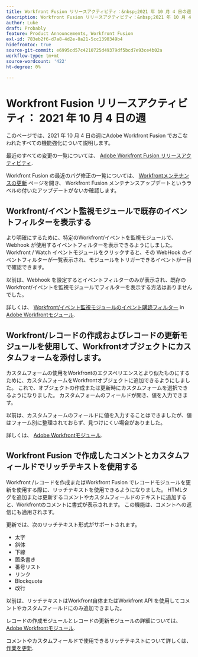 ```yaml
---
title: Workfront Fusion リリースアクティビティ：&nbsp;2021 年 10 月 4 日の週
description: Workfront Fusion リリースアクティビティ：&nbsp;2021 年 10 月 4 日の週
author: Luke
draft: Probably
feature: Product Announcements, Workfront Fusion
exl-id: 783eb2f6-d7a8-4d2e-8a21-5cc1390349b4
hidefromtoc: true
source-git-commit: e6995cd57c4210725d49379df5bcd7e93ce4b02a
workflow-type: tm+mt
source-wordcount: '422'
ht-degree: 0%

---
```


# Workfront Fusion リリースアクティビティ： 2021 年 10 月 4 日の週

このページでは、2021 年 10 月 4 日の週にAdobe Workfront Fusion でおこなわれたすべての機能強化について説明します。

最近のすべての変更の一覧については、 [Adobe Workfront Fusion リリースアクティビティ](../../../product-announcements/product-releases/fusion-release-activity/fusion-release-activity.md).

Workfront Fusion の最近のバグ修正の一覧については、 [Workfrontメンテナンスの更新](https://experienceleague.adobe.com/docs/workfront-known-issues/releases/current-updates.html) ページを開き、 Workfront Fusion メンテナンスアップデートというラベルの付いたアップデートがないか確認します。

## Workfront/イベント監視モジュールで既存のイベントフィルターを表示する

より明確にするために、特定のWorkfront/イベントを監視モジュールで、Webhook が使用するイベントフィルターを表示できるようにしました。 Workfront / Watch イベントモジュールをクリックすると、その WebHook のイベントフィルターが一覧表示され、モジュールをトリガーできるイベントが一目で確認できます。

以前は、Webhook を設定するとイベントフィルターのみが表示され、既存のWorkfront/イベントを監視モジュールでフィルターを表示する方法はありませんでした。

詳しくは、 [Workfront/イベント監視モジュールのイベント購読フィルター](../../../workfront-fusion/apps-and-their-modules/workfront-modules.md#event) in [Adobe Workfrontモジュール](../../../workfront-fusion/apps-and-their-modules/workfront-modules.md).

## Workfront/レコードの作成およびレコードの更新モジュールを使用して、Workfrontオブジェクトにカスタムフォームを添付します。

カスタムフォームの使用をWorkfrontのエクスペリエンスとより似たものにするために、カスタムフォームをWorkfrontオブジェクトに追加できるようにしました。 これで、オブジェクトの作成または更新時にカスタムフォームを選択できるようになりました。 カスタムフォームのフィールドが開き、値を入力できます。

以前は、カスタムフォームのフィールドに値を入力することはできましたが、値はフォーム別に整理されておらず、見つけにくい場合がありました。

詳しくは、 [Adobe Workfrontモジュール](../../../workfront-fusion/apps-and-their-modules/workfront-modules.md).

## Workfront Fusion で作成したコメントとカスタムフィールドでリッチテキストを使用する

Workfront /レコードを作成またはWorkfront Fusion でレコードモジュールを更新を使用する際に、リッチテキストを使用できるようになりました。 HTMLタグを追加または更新するコメントやカスタムフィールドのテキストに追加すると、Workfrontのコメントに書式が表示されます。 この機能は、コメントへの返信にも適用されます。

更新では、次のリッチテキスト形式がサポートされます。

* 太字
* 斜体
* 下線
* 箇条書き
* 番号リスト
* リンク
* Blockquote
* 改行

以前は、リッチテキストはWorkfront自体またはWorkfront API を使用してコメントやカスタムフィールドにのみ追加できました。

レコードの作成モジュールとレコードの更新モジュールの詳細については、 [Adobe Workfrontモジュール](../../../workfront-fusion/apps-and-their-modules/workfront-modules.md).

コメントやカスタムフィールドで使用できるリッチテキストについて詳しくは、 [作業を更新](../../../workfront-basics/updating-work-items-and-viewing-updates/update-work.md).
